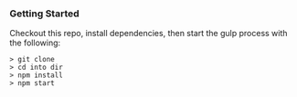 ### Getting Started

Checkout this repo, install dependencies, then start the gulp process with the following:

```
> git clone
> cd into dir
> npm install
> npm start
```
